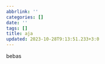 ```yaml
---
abbrlink: ''
categories: []
date: ''
tags: []
title: aja
updated: 2023-10-28T9:13:51.233+3:0
---
```

bebas

